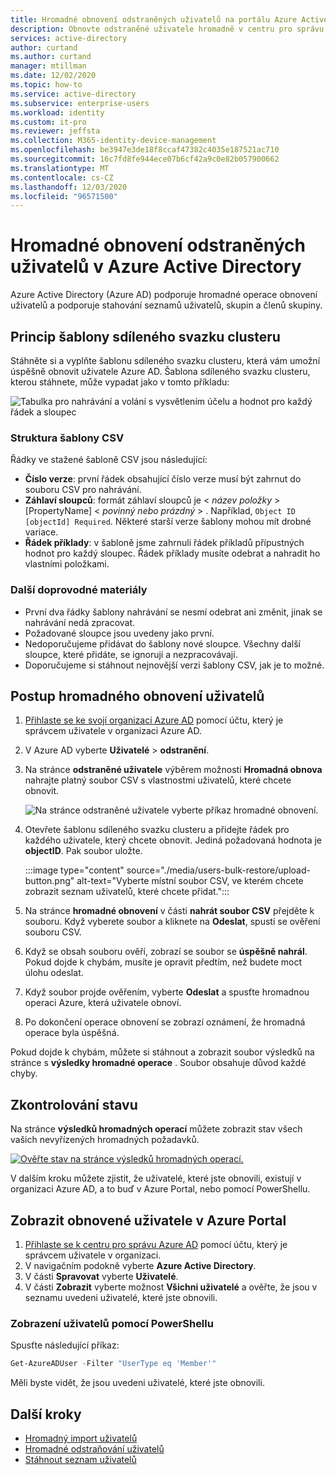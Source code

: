 ```yaml
---
title: Hromadné obnovení odstraněných uživatelů na portálu Azure Active Directory | Microsoft Docs
description: Obnovte odstraněné uživatele hromadně v centru pro správu Azure AD v Azure Active Directory
services: active-directory
author: curtand
ms.author: curtand
manager: mtillman
ms.date: 12/02/2020
ms.topic: how-to
ms.service: active-directory
ms.subservice: enterprise-users
ms.workload: identity
ms.custom: it-pro
ms.reviewer: jeffsta
ms.collection: M365-identity-device-management
ms.openlocfilehash: be3947e3de18f8ccaf47382c4035e187521ac710
ms.sourcegitcommit: 16c7fd8fe944ece07b6cf42a9c0e82b057900662
ms.translationtype: MT
ms.contentlocale: cs-CZ
ms.lasthandoff: 12/03/2020
ms.locfileid: "96571500"
---
```

# <a name="bulk-restore-deleted-users-in-azure-active-directory"></a>Hromadné obnovení odstraněných uživatelů v Azure Active Directory

Azure Active Directory (Azure AD) podporuje hromadné operace obnovení uživatelů a podporuje stahování seznamů uživatelů, skupin a členů skupiny.

## <a name="understand-the-csv-template"></a>Princip šablony sdíleného svazku clusteru

Stáhněte si a vyplňte šablonu sdíleného svazku clusteru, která vám umožní úspěšně obnovit uživatele Azure AD. Šablona sdíleného svazku clusteru, kterou stáhnete, může vypadat jako v tomto příkladu:

![Tabulka pro nahrávání a volání s vysvětlením účelu a hodnot pro každý řádek a sloupec](./media/users-bulk-restore/understand-template.png)

### <a name="csv-template-structure"></a>Struktura šablony CSV

Řádky ve stažené šabloně CSV jsou následující:

- **Číslo verze**: první řádek obsahující číslo verze musí být zahrnut do souboru CSV pro nahrávání.
- **Záhlaví sloupců**: formát záhlaví sloupců je &lt; *název položky* &gt; [PropertyName] &lt; *povinný nebo prázdný* &gt; . Například, `Object ID [objectId] Required`. Některé starší verze šablony mohou mít drobné variace.
- **Řádek příklady**: v šabloně jsme zahrnuli řádek příkladů přípustných hodnot pro každý sloupec. Řádek příklady musíte odebrat a nahradit ho vlastními položkami.

### <a name="additional-guidance"></a>Další doprovodné materiály

- První dva řádky šablony nahrávání se nesmí odebrat ani změnit, jinak se nahrávání nedá zpracovat.
- Požadované sloupce jsou uvedeny jako první.
- Nedoporučujeme přidávat do šablony nové sloupce. Všechny další sloupce, které přidáte, se ignorují a nezpracovávají.
- Doporučujeme si stáhnout nejnovější verzi šablony CSV, jak je to možné.

## <a name="to-bulk-restore-users"></a>Postup hromadného obnovení uživatelů

1. [Přihlaste se ke svojí organizaci Azure AD](https://aad.portal.azure.com) pomocí účtu, který je správcem uživatele v organizaci Azure AD.
1. V Azure AD vyberte **Uživatelé**  >  **odstranění**.
1. Na stránce **odstraněné uživatele** výběrem možnosti **Hromadná obnova** nahrajte platný soubor CSV s vlastnostmi uživatelů, které chcete obnovit.

    ![Na stránce odstraněné uživatele vyberte příkaz hromadné obnovení.](./media/users-bulk-restore/bulk-restore.png)

1. Otevřete šablonu sdíleného svazku clusteru a přidejte řádek pro každého uživatele, který chcete obnovit. Jediná požadovaná hodnota je **objectID**. Pak soubor uložte.

    :::image type="content" source="./media/users-bulk-restore/upload-button.png" alt-text="Vyberte místní soubor CSV, ve kterém chcete zobrazit seznam uživatelů, které chcete přidat.":::

1. Na stránce **hromadné obnovení** v části **nahrát soubor CSV** přejděte k souboru. Když vyberete soubor a kliknete na **Odeslat**, spustí se ověření souboru CSV.
1. Když se obsah souboru ověří, zobrazí se soubor se **úspěšně nahrál**. Pokud dojde k chybám, musíte je opravit předtím, než budete moct úlohu odeslat.
1. Když soubor projde ověřením, vyberte **Odeslat** a spusťte hromadnou operaci Azure, která uživatele obnoví.
1. Po dokončení operace obnovení se zobrazí oznámení, že hromadná operace byla úspěšná.

Pokud dojde k chybám, můžete si stáhnout a zobrazit soubor výsledků na stránce s **výsledky hromadné operace** . Soubor obsahuje důvod každé chyby.

## <a name="check-status"></a>Zkontrolování stavu

Na stránce **výsledků hromadných operací** můžete zobrazit stav všech vašich nevyřízených hromadných požadavků.

[![Ověřte stav na stránce výsledků hromadných operací.](./media/users-bulk-restore/bulk-center.png)](./media/users-bulk-restore/bulk-center.png#lightbox)

V dalším kroku můžete zjistit, že uživatelé, které jste obnovili, existují v organizaci Azure AD, a to buď v Azure Portal, nebo pomocí PowerShellu.

## <a name="view-restored-users-in-the-azure-portal"></a>Zobrazit obnovené uživatele v Azure Portal

1. [Přihlaste se k centru pro správu Azure AD](https://aad.portal.azure.com) pomocí účtu, který je správcem uživatele v organizaci.
1. V navigačním podokně vyberte **Azure Active Directory**.
1. V části **Spravovat** vyberte **Uživatelé**.
1. V části **Zobrazit** vyberte možnost **Všichni uživatelé** a ověřte, že jsou v seznamu uvedeni uživatelé, které jste obnovili.

### <a name="view-users-with-powershell"></a>Zobrazení uživatelů pomocí PowerShellu

Spusťte následující příkaz:

``` PowerShell
Get-AzureADUser -Filter "UserType eq 'Member'"
```

Měli byste vidět, že jsou uvedeni uživatelé, které jste obnovili.

## <a name="next-steps"></a>Další kroky

- [Hromadný import uživatelů](users-bulk-add.md)
- [Hromadné odstraňování uživatelů](users-bulk-delete.md)
- [Stáhnout seznam uživatelů](users-bulk-download.md)

